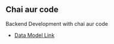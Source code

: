 ## Chai aur code 
Backend Development with chai aur code

- [Data Model Link](https://app.eraser.io/workspace/YtPqZ1VogxGy1jzIDkzj)
